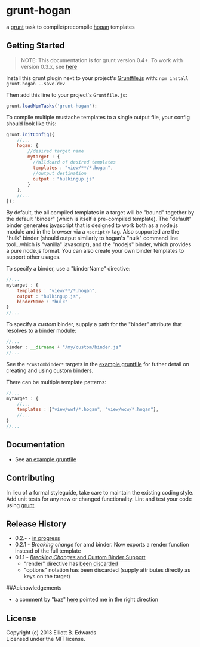 # grunt-hogan

a [grunt](http://gruntjs.com) task to compile/precompile [hogan](http://hoganjs.com) templates 

## Getting Started

> NOTE: This documentation is for grunt version 0.4+. To work with version 0.3.x, see [here](https://github.com/automatonic/grunt-hogan/blob/grunt-0.3/README.md)

Install this grunt plugin next to your project's [Gruntfile.js][getting_started] with: `npm install grunt-hogan --save-dev`

Then add this line to your project's `Gruntfile.js`:

```javascript
grunt.loadNpmTasks('grunt-hogan');
```

To compile multiple mustache templates to a single output file, 
your config should look like this:

```javascript
grunt.initConfig({
    //...
    hogan: {
        //desired target name
        mytarget : {
          //Wildcard of desired templates
          templates : "view/**/*.hogan",
          //output destination
          output : "hulkingup.js"
        }
    },
    //...
});
```

By default, the all compiled templates in a target will be "bound" together by the default "binder" (which
is itself a pre-compiled template). The "default" binder generates javascript
that is designed to work both as a node.js module and in the browser via a 
`<script/>` tag. Also supported are the "hulk" binder (should output similarly to
hogan's "hulk" command line tool...which is "vanilla" javascript), and the "nodejs"
binder, which provides a pure node.js format. You can also create your own binder templates to support other usages.

To specify a binder, use a "binderName" directive:

```javascript
//...
mytarget : {
    templates : "view/**/*.hogan",
    output : "hulkingup.js",
    binderName : "hulk"
}
//...
```

To specify a *custom* binder, supply a path for the "binder" attribute that resolves to a binder module:

```javascript
//...
binder : __dirname + "/my/custom/binder.js"
//...
```
See the `*custombinder*` targets in the 
[example gruntfile](https://github.com/automatonic/grunt-hogan/blob/master/example/Gruntfile.js) 
for futher
detail on creating and using custom binders.

There can be multiple template patterns:

```javascript
//...
mytarget : {
    //...
    templates : ["view/wwf/*.hogan", "view/wcw/*.hogan"],
    //...
}
//...
```

[grunt]: http://gruntjs.com/
[getting_started]: https://github.com/gruntjs/grunt/wiki/Getting-started

## Documentation
 * See [an example gruntfile](https://github.com/automatonic/grunt-hogan/blob/master/example/Gruntfile.js)

## Contributing
In lieu of a formal styleguide, take care to maintain the existing coding style. Add unit tests for any new or changed functionality. Lint and test your code using [grunt][grunt].

## Release History
 * 0.2.- - [in progress](https://github.com/automatonic/grunt-hogan/issues?milestone=2&state=open)
 * 0.2.1 - *Breaking change* for amd binder. Now exports a render function instead of the full template
 * 0.1.1 - [*Breaking Changes* and Custom Binder Support](https://github.com/automatonic/grunt-hogan/issues?milestone=1)
   * "render" directive has [been discarded](https://github.com/automatonic/grunt-hogan/issues/8)
   * "options" notation has been discarded (supply attributes directly as keys on the target)

##Acknowledgements
 * a comment by "baz" [here](http://soenkerohde.com/2012/02/node-js-server-side-compile-hogan-js-templates/) pointed me in the right direction

## License
Copyright (c) 2013 Elliott B. Edwards  
Licensed under the MIT license.
